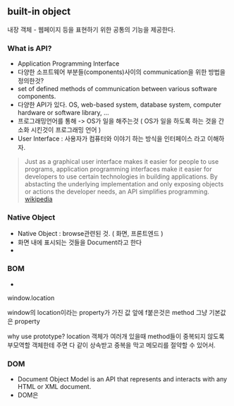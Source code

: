## built-in object

내장 객체 - 웹페이지 등을 표현하기 위한 공통의 기능을 제공한다.

### What is API?

- Application Programming Interface
- 다양한 소프트웨어 부분들(components)사이의 communication을 위한 방법을 정의한것?
- set of defined methods of communication between various software components.
- 다양한 API가 있다. OS, web-based system, database system, computer hardware or software library, ...
- 프로그래밍언어를 통해 -> OS가 일을 해주는것 ( OS가 일을 하도록 하는 것을 간소화 시킨것이 프로그래밍 언어 )
- User Interface : 사용자가 컴퓨터와 이야기 하는 방식을 인터페이스 라고 이해하자.


> Just as a graphical user interface makes it easier for people to use programs, application programming interfaces make it easier for developers to use certain technologies in building applications. By abstacting the underlying implementation and only exposing objects or actions the developer needs, an API simplifies programming.
> [wikipedia](https://en.wikipedia.org/wiki/Application_programming_interface)


### Native Object

- Native Object : browse관련된 것. ( 화면, 프론트엔드 )
- 화면 내에 표시되는 것들을 Document라고 한다
- 

### BOM
- 

window.location 

window의 location이라는 property가 가진 값
앞에 f붙은것은 method
그냥 기본값은 property
 
why use prototype?
location 객체가 여러개 있을때 method들이 중복되지 않도록 부모역할 객체한테 주면 다 같이 상속받고 중복을 막고 메모리를 절약할 수 있어서.



### DOM
- Document Object Model is an API that represents and interacts with any HTML or XML document.
- DOM은 